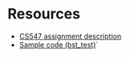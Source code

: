 # Resources
* [CS547 assignment description](http://www.cs.binghamton.edu/~kchiu/cs547/prog/2/)
* [Sample code (bst\_test)](http://www.cs.binghamton.edu/~kchiu/cs547/prog/2/bst_test.tar.gz)`
